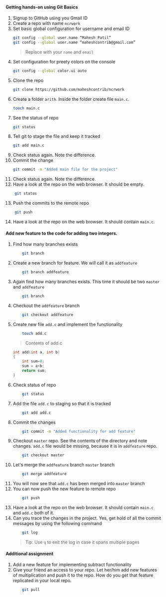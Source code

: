 #### Getting hands-on using Git Basics 
1. Signup to GitHub using you Gmail ID
2. Create a repo with name `ncrwork`
3. Set basic global configuration for username and email ID
    ```bash
    git config --global user.name “Mahesh Patil”
    git config --global user.name “maheshcontrib@gmail.com”
    ```
    > Replace with your `name` and `email`
4. Set configuration for preety colors on the console
    ```bash
    git config --global color.ui auto
    ```
5. Clone the repo
    ```bash
    git clone https://github.com/maheshcontrib/ncrwork
    ```
6. Create a folder `arith`. Inside the folder create file `main.c`.
    ```bash
    touch main.c
    ```
7. See the status of repo
    ```bash
    git status
    ```
8. Tell git to stage the file and keep it tracked
    ```bash
    git add main.c
    ```
9. Check status again. Note the difference.
10. Commit the change
    ```bash
    git commit -m "Added main file for the project"
    ```
11. Check status again. Note the difference.
12. Have a look at the repo on the web browser. It should be empty.
```bash
    git status
```
13. Push the commits to the remote repo
```bash
    git push
```
14. Have a look at the repo on the web browser. It should contain `main.c`.

#### Add new feature to the code for adding two integers.
1. Find how many branches exists
    ```bash
        git branch
    ```
2. Create a new branch for feature. We will call it as `addfeature`
    ```bash
        git branch addfeature
    ```
3. Again find how many branches exists. This time it should be two `master` and `addfeature`
    ```bash
        git branch
    ```
4. Checkout the `addfeature` branch
    ```bash
        git checkout addfeature
    ``` 
5. Create new file `add.c` and implement the functionality
    ```bash
        touch add.c
    ```
    > Contents of add.c
    ```C
    int add(int a, int b) 
    {
        int sum=0;
        sum = a+b;
        return sum;
    }
    ```
6. Check status of repo
    ```bash
        git status
    ```
7. Add the file `add.c` to staging so that it is tracked
    ```bash
        git add add.c
    ```
8. Commit the changes 
    ```bash
        git commit -m "Added functionality for add feature"
    ```
9. Checkout `master` repo. See the contents of the directory and note changes. `add.c` file would be missing, because it is in `addfeature` repo.
    ```bash
        git checkout master
    ```
10. Let's merge the `addfeature` branch `master` branch
    ```bash
        git merge addfeature
    ```
11. You will now see that `add.c` has been merged into `master` branch 
12. You can now push the new feature to remote repo
    ```bash
        git push
    ```
13. Have a look at the repo on the web browser. It should contain `main.c` and `add.c` both of it.
14. Can you trace the changes in the project. Yes, get hold of all the commit messages by using the following command
    ```bash
        git log
    ```
    > Tip: Use  `q` to exit the log in case it spans multiple pages

#### Additional assignment
1. Add a new feature for implementing subtract functionality
2. Give your friend an access to your repo. Let her/him add new features of multiplication and push it to the repo. How do you get that feature replicated in your local repo.
    ```bash
        git pull
    ```

